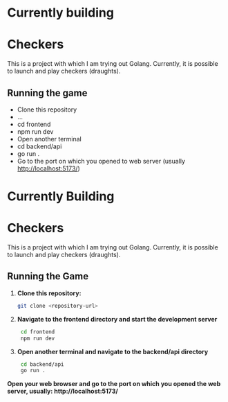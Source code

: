 # Currently building

# Checkers

This is a project with which I am trying out Golang. Currently, it is possible to launch and play checkers (draughts).

## Running the game

- Clone this repository
- ...
- cd frontend
- npm run dev
- Open another terminal
- cd backend/api
- go run .
- Go to the port on which you opened to web server (usually [http://localhost:5173/](http://localhost:5173/))

# Currently Building

# Checkers

This is a project with which I am trying out Golang. Currently, it is possible to launch and play checkers (draughts).

## Running the Game

1. **Clone this repository:**
   ```sh
   git clone <repository-url>
   ```
2. **Navigate to the frontend directory and start the development server**
   ```sh
    cd frontend
    npm run dev
   ```
4. **Open another terminal and navigate to the backend/api directory**
   ```sh
    cd backend/api
    go run .
   ```
**Open your web browser and go to the port on which you opened the web server, usually: http://localhost:5173/**

